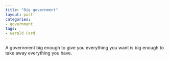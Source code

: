 ```yaml
---
title: "Big government"
layout: post
categories:
- government
tags:
- Gerald Ford
---
```


A government big enough to give you everything you want is big enough to take away everything you have.